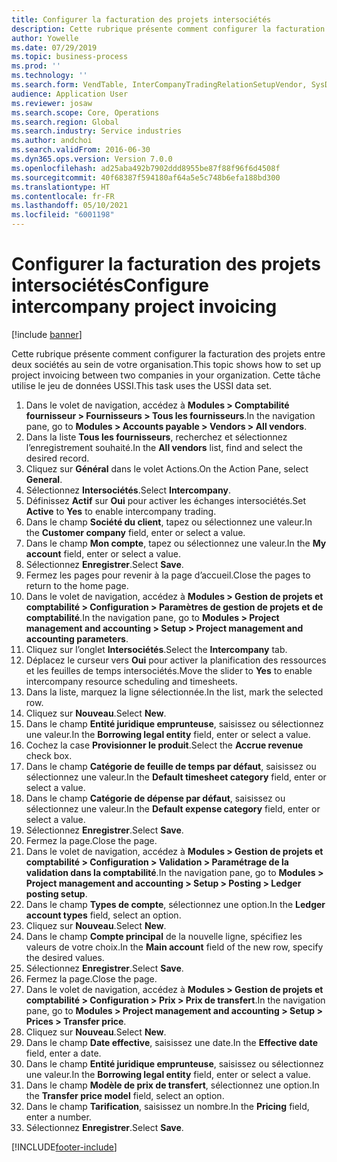 ```yaml
---
title: Configurer la facturation des projets intersociétés
description: Cette rubrique présente comment configurer la facturation des projets entre deux sociétés au sein de votre organisation.
author: Yowelle
ms.date: 07/29/2019
ms.topic: business-process
ms.prod: ''
ms.technology: ''
ms.search.form: VendTable, InterCompanyTradingRelationSetupVendor, SysDataAreaSelectLookup, ProjParameters, ProjPosting, ProjTransferPrice
audience: Application User
ms.reviewer: josaw
ms.search.scope: Core, Operations
ms.search.region: Global
ms.search.industry: Service industries
ms.author: andchoi
ms.search.validFrom: 2016-06-30
ms.dyn365.ops.version: Version 7.0.0
ms.openlocfilehash: ad25aba492b7902ddd8955be87f88f96f6d4508f
ms.sourcegitcommit: 40f68387f594180af64a5e5c748b6efa188bd300
ms.translationtype: HT
ms.contentlocale: fr-FR
ms.lasthandoff: 05/10/2021
ms.locfileid: "6001198"
---
```

# <a name="configure-intercompany-project-invoicing"></a><span data-ttu-id="226a4-103">Configurer la facturation des projets intersociétés</span><span class="sxs-lookup"><span data-stu-id="226a4-103">Configure intercompany project invoicing</span></span>

[!include [banner](../../includes/banner.md)]

<span data-ttu-id="226a4-104">Cette rubrique présente comment configurer la facturation des projets entre deux sociétés au sein de votre organisation.</span><span class="sxs-lookup"><span data-stu-id="226a4-104">This topic shows how to set up project invoicing between two companies in your organization.</span></span> <span data-ttu-id="226a4-105">Cette tâche utilise le jeu de données USSI.</span><span class="sxs-lookup"><span data-stu-id="226a4-105">This task uses the USSI data set.</span></span>

1. <span data-ttu-id="226a4-106">Dans le volet de navigation, accédez à **Modules > Comptabilité fournisseur > Fournisseurs > Tous les fournisseurs**.</span><span class="sxs-lookup"><span data-stu-id="226a4-106">In the navigation pane, go to **Modules > Accounts payable > Vendors > All vendors**.</span></span>
2. <span data-ttu-id="226a4-107">Dans la liste **Tous les fournisseurs**, recherchez et sélectionnez l’enregistrement souhaité.</span><span class="sxs-lookup"><span data-stu-id="226a4-107">In the **All vendors** list, find and select the desired record.</span></span>
3. <span data-ttu-id="226a4-108">Cliquez sur **Général** dans le volet Actions.</span><span class="sxs-lookup"><span data-stu-id="226a4-108">On the Action Pane, select **General**.</span></span>
4. <span data-ttu-id="226a4-109">Sélectionnez **Intersociétés**.</span><span class="sxs-lookup"><span data-stu-id="226a4-109">Select **Intercompany**.</span></span>
5. <span data-ttu-id="226a4-110">Définissez **Actif** sur **Oui** pour activer les échanges intersociétés.</span><span class="sxs-lookup"><span data-stu-id="226a4-110">Set **Active** to **Yes** to enable intercompany trading.</span></span>
6. <span data-ttu-id="226a4-111">Dans le champ **Société du client**, tapez ou sélectionnez une valeur.</span><span class="sxs-lookup"><span data-stu-id="226a4-111">In the **Customer company** field, enter or select a value.</span></span>
7. <span data-ttu-id="226a4-112">Dans le champ **Mon compte**, tapez ou sélectionnez une valeur.</span><span class="sxs-lookup"><span data-stu-id="226a4-112">In the **My account** field, enter or select a value.</span></span>
8. <span data-ttu-id="226a4-113">Sélectionnez **Enregistrer**.</span><span class="sxs-lookup"><span data-stu-id="226a4-113">Select **Save**.</span></span>
9. <span data-ttu-id="226a4-114">Fermez les pages pour revenir à la page d’accueil.</span><span class="sxs-lookup"><span data-stu-id="226a4-114">Close the pages to return to the home page.</span></span>
10. <span data-ttu-id="226a4-115">Dans le volet de navigation, accédez à **Modules > Gestion de projets et comptabilité > Configuration > Paramètres de gestion de projets et de comptabilité**.</span><span class="sxs-lookup"><span data-stu-id="226a4-115">In the navigation pane, go to **Modules > Project management and accounting > Setup > Project management and accounting parameters**.</span></span>
11. <span data-ttu-id="226a4-116">Cliquez sur l’onglet **Intersociétés**.</span><span class="sxs-lookup"><span data-stu-id="226a4-116">Select the **Intercompany** tab.</span></span>
12. <span data-ttu-id="226a4-117">Déplacez le curseur vers **Oui** pour activer la planification des ressources et les feuilles de temps intersociétés.</span><span class="sxs-lookup"><span data-stu-id="226a4-117">Move the slider to **Yes** to enable intercompany resource scheduling and timesheets.</span></span>
13. <span data-ttu-id="226a4-118">Dans la liste, marquez la ligne sélectionnée.</span><span class="sxs-lookup"><span data-stu-id="226a4-118">In the list, mark the selected row.</span></span>
14. <span data-ttu-id="226a4-119">Cliquez sur **Nouveau**.</span><span class="sxs-lookup"><span data-stu-id="226a4-119">Select **New**.</span></span>
15. <span data-ttu-id="226a4-120">Dans le champ **Entité juridique emprunteuse**, saisissez ou sélectionnez une valeur.</span><span class="sxs-lookup"><span data-stu-id="226a4-120">In the **Borrowing legal entity** field, enter or select a value.</span></span>
16. <span data-ttu-id="226a4-121">Cochez la case **Provisionner le produit**.</span><span class="sxs-lookup"><span data-stu-id="226a4-121">Select the **Accrue revenue** check box.</span></span>
17. <span data-ttu-id="226a4-122">Dans le champ **Catégorie de feuille de temps par défaut**, saisissez ou sélectionnez une valeur.</span><span class="sxs-lookup"><span data-stu-id="226a4-122">In the **Default timesheet category** field, enter or select a value.</span></span>
18. <span data-ttu-id="226a4-123">Dans le champ **Catégorie de dépense par défaut**, saisissez ou sélectionnez une valeur.</span><span class="sxs-lookup"><span data-stu-id="226a4-123">In the **Default expense category** field, enter or select a value.</span></span>
19. <span data-ttu-id="226a4-124">Sélectionnez **Enregistrer**.</span><span class="sxs-lookup"><span data-stu-id="226a4-124">Select **Save**.</span></span>
20. <span data-ttu-id="226a4-125">Fermez la page.</span><span class="sxs-lookup"><span data-stu-id="226a4-125">Close the page.</span></span>
21. <span data-ttu-id="226a4-126">Dans le volet de navigation, accédez à **Modules > Gestion de projets et comptabilité > Configuration > Validation > Paramétrage de la validation dans la comptabilité**.</span><span class="sxs-lookup"><span data-stu-id="226a4-126">In the navigation pane, go to **Modules > Project management and accounting > Setup > Posting > Ledger posting setup**.</span></span>
22. <span data-ttu-id="226a4-127">Dans le champ **Types de compte**, sélectionnez une option.</span><span class="sxs-lookup"><span data-stu-id="226a4-127">In the **Ledger account types** field, select an option.</span></span>
23. <span data-ttu-id="226a4-128">Cliquez sur **Nouveau**.</span><span class="sxs-lookup"><span data-stu-id="226a4-128">Select **New**.</span></span>
24. <span data-ttu-id="226a4-129">Dans le champ **Compte principal** de la nouvelle ligne, spécifiez les valeurs de votre choix.</span><span class="sxs-lookup"><span data-stu-id="226a4-129">In the **Main account** field of the new row, specify the desired values.</span></span>
25. <span data-ttu-id="226a4-130">Sélectionnez **Enregistrer**.</span><span class="sxs-lookup"><span data-stu-id="226a4-130">Select **Save**.</span></span>
26. <span data-ttu-id="226a4-131">Fermez la page.</span><span class="sxs-lookup"><span data-stu-id="226a4-131">Close the page.</span></span>
27. <span data-ttu-id="226a4-132">Dans le volet de navigation, accédez à **Modules > Gestion de projets et comptabilité > Configuration > Prix > Prix de transfert**.</span><span class="sxs-lookup"><span data-stu-id="226a4-132">In the navigation pane, go to **Modules > Project management and accounting > Setup > Prices > Transfer price**.</span></span>
28. <span data-ttu-id="226a4-133">Cliquez sur **Nouveau**.</span><span class="sxs-lookup"><span data-stu-id="226a4-133">Select **New**.</span></span>
29. <span data-ttu-id="226a4-134">Dans le champ **Date effective**, saisissez une date.</span><span class="sxs-lookup"><span data-stu-id="226a4-134">In the **Effective date** field, enter a date.</span></span>
30. <span data-ttu-id="226a4-135">Dans le champ **Entité juridique emprunteuse**, saisissez ou sélectionnez une valeur.</span><span class="sxs-lookup"><span data-stu-id="226a4-135">In the **Borrowing legal entity** field, enter or select a value.</span></span>
31. <span data-ttu-id="226a4-136">Dans le champ **Modèle de prix de transfert**, sélectionnez une option.</span><span class="sxs-lookup"><span data-stu-id="226a4-136">In the **Transfer price model** field, select an option.</span></span>
32. <span data-ttu-id="226a4-137">Dans le champ **Tarification**, saisissez un nombre.</span><span class="sxs-lookup"><span data-stu-id="226a4-137">In the **Pricing** field, enter a number.</span></span>
33. <span data-ttu-id="226a4-138">Sélectionnez **Enregistrer**.</span><span class="sxs-lookup"><span data-stu-id="226a4-138">Select **Save**.</span></span>



[!INCLUDE[footer-include](../../includes/footer-banner.md)]